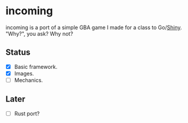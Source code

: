 incoming
========

incoming is a port of a simple GBA game I made for a class to Go/[Shiny][shiny]. "Why?", you ask? Why not?

Status
------

- [X] Basic framework.
- [X] Images.
- [ ] Mechanics.

Later
-----

- [ ] Rust port?

[shiny]: https://www.golang.org/x/exp/shiny
